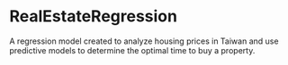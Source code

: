 # RealEstateRegression

A regression model created to analyze housing prices in Taiwan and use predictive models to determine the optimal time to buy a property.
